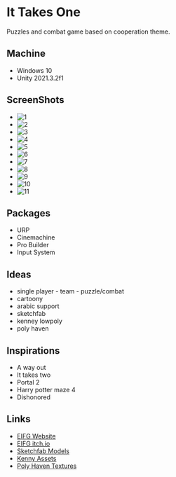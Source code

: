 # It Takes One

Puzzles and combat game based on cooperation theme.

## Machine

- Windows 10
- Unity 2021.3.2f1

## ScreenShots

 - ![1](https://user-images.githubusercontent.com/68661639/178130039-43f1d444-0fb2-4ecd-a3e0-64fe0dfca7aa.JPG)
 - ![2](https://user-images.githubusercontent.com/68661639/178130043-f2ebc121-b565-402f-8367-8d013250de8f.JPG)
 - ![3](https://user-images.githubusercontent.com/68661639/178130056-53e00b69-d10d-4826-81b3-4583fb61426c.JPG)
 - ![4](https://user-images.githubusercontent.com/68661639/178130060-98d8d124-d342-4bd0-8a79-8b5c66c83f61.JPG)
 - ![5](https://user-images.githubusercontent.com/68661639/178130061-ea0159f7-2658-44cb-b962-f1a9d2efa0a7.JPG)
 - ![6](https://user-images.githubusercontent.com/68661639/178130062-e394023a-a0e7-490f-9a73-52812a2f9907.JPG)
 - ![7](https://user-images.githubusercontent.com/68661639/178130064-d1401db8-37c1-41b1-80f2-46388037541f.jpg)
 - ![8](https://user-images.githubusercontent.com/68661639/178130066-09f0a196-07f7-4eb9-b66a-c967cd0013ba.jpg)
 - ![9](https://user-images.githubusercontent.com/68661639/178130068-8e590854-21cf-4c1a-8fc2-a8f4ccd9ec24.jpg)
 - ![10](https://user-images.githubusercontent.com/68661639/178130070-45926784-aedd-4865-885d-a4c07540ea99.jpg)
 - ![11](https://user-images.githubusercontent.com/68661639/178130071-4ce05ec6-b4d5-4026-a924-4aa43d4359a7.jpg)






## Packages

- URP
- Cinemachine
- Pro Builder
- Input System

## Ideas

- single player - team - puzzle/combat
- cartoony
- arabic support
- sketchfab
- kenney lowpoly
- poly haven


## Inspirations

- A way out
- It takes two
- Portal 2
- Harry potter maze 4
- Dishonored

## Links

- [EIFG Website](https://www.eigf.net/ar/gamejam)
- [EIFG itch.io](https://itch.io/jam/eigf-gamejam)
- [Sketchfab Models](https://sketchfab.com/)
- [Kenny Assets](https://kenney.nl/)
- [Poly Haven Textures](https://polyhaven.com/)
